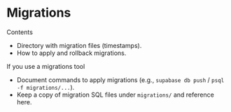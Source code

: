 # Migrations

Contents
- Directory with migration files (timestamps).
- How to apply and rollback migrations.

If you use a migrations tool
- Document commands to apply migrations (e.g., `supabase db push` / `psql -f migrations/...`).
- Keep a copy of migration SQL files under `migrations/` and reference here.
